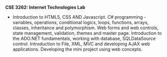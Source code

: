 **CSE 3262: Internet Technologies Lab**

- Introduction to HTML5, CSS AND Javascript. C# programming - variables, operations, conditional logics, loops, functions, arrays, classes, inheritance and polymorphism. Web forms and web controls, state management, validation, themes and master page. Introduction to the ADO.NET fundamentals, working with database, SQLDataSource control. Introduction to File, XML, MVC and developing AJAX web applications. Developing the mini project using web concepts.
